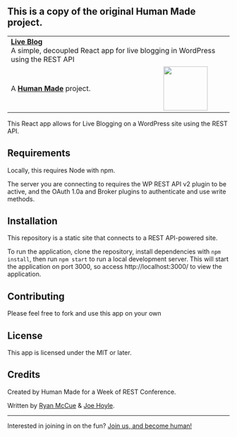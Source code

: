 ## This is a copy of the original Human Made project.


<table width="100%">
	<tr>
		<td align="left" colspan="2">
			<strong><a href="https://github.com/humanmade/liveblog/">Live Blog</a></strong><br />
		  A simple, decoupled React app for live blogging in WordPress using the REST API
		</td>
	</tr>
	<tr>
		<td>
			A <strong><a href="https://hmn.md/">Human Made</a></strong> project.
		</td>
		<td align="center">
			<img src="https://hmn.md/content/themes/hmnmd/assets/images/hm-logo.svg" width="100" />
		</td>
	</tr>
</table>

This React app allows for Live Blogging on a WordPress site using the REST API.

## Requirements
Locally, this requires Node with npm.

The server you are connecting to requires the WP REST API v2 plugin to be active, and the OAuth 1.0a and Broker plugins to authenticate and use write methods.

## Installation
This repository is a static site that connects to a REST API-powered site.

To run the application, clone the repository, install dependencies with `npm install`, then run `npm start` to run a local development server. This will start the application on port 3000, so access http://localhost:3000/ to view the application.

## Contributing
Please feel free to fork and use this app on your own

## License
This app is licensed under the MIT or later.

## Credits
Created by Human Made for a Week of REST Conference.

Written by [Ryan McCue](https://github.com/rmccue) & [Joe Hoyle](https://github.com/joehoyle).

---

Interested in joining in on the fun? [Join us, and become human!](https://hmn.md/is/hiring/)

